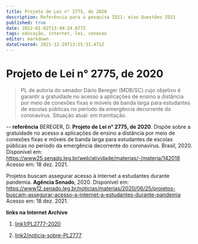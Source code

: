 ```yaml
---
title: Projeto de Lei n° 2775, de 2020
description: Referência para a pesquisa ID21: eixo Questões ID21
published: true
date: 2022-01-02T13:49:24.877Z
tags: educação, internet, lei, conexao
editor: markdown
dateCreated: 2021-12-29T13:15:31.471Z
---
```


# Projeto de Lei n° 2775, de 2020

> PL de autoria do senador Dário Bereger (MDB/SC) cujo objetivo é garantir a gratuidade no acesso a aplicações de ensino a distância por meio de conexões fixas e móveis de banda larga para estudantes de escolas públicas no período da emergência decorrente do coronavírus. Situação atual: em tramitação. 

--
**referência**
BEREGER, D. **Projeto de Lei n° 2775, de 2020**. Dispõe sobre a gratuidade no acesso a aplicações de ensino a distância por meio de conexões fixas e móveis de banda larga para estudantes de escolas públicas no período da emergência decorrente do coronavírus.  Brasil, 2020. Disponível em: https://www25.senado.leg.br/web/atividade/materias/-/materia/142018 Acesso em: 18 dez. 2021.

Projetos buscam assegurar acesso à internet a estudantes durante pandemia. **Agência Senado**, 2020. Disponível em: https://www12.senado.leg.br/noticias/materias/2020/06/25/projetos-buscam-assegurar-acesso-a-internet-a-estudantes-durante-pandemia Acesso em: 18 dez. 2021.

**links na Internet Archive**

1. [link1/PL2777-2020](https://web.archive.org/web/20211006154457/https://www25.senado.leg.br/web/atividade/materias/-/materia/142018)

2. [link2/noticia-sobre-PL2777](https://web.archive.org/web/20211113051639/https://www12.senado.leg.br/noticias/materias/2020/06/25/projetos-buscam-assegurar-acesso-a-internet-a-estudantes-durante-pandemia)